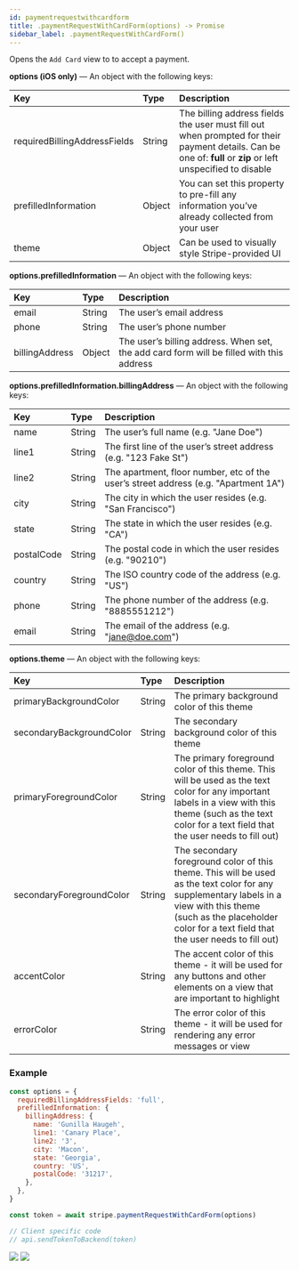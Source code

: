 ```yaml
---
id: paymentrequestwithcardform
title: .paymentRequestWithCardForm(options) -> Promise
sidebar_label: .paymentRequestWithCardForm()
---
```


Opens the `Add Card` view to to accept a payment.

**options (iOS only)** — An object with the following keys:

| Key | Type | Description |
| :--- | :--- | :--- |
| requiredBillingAddressFields | String | The billing address fields the user must fill out when prompted for their payment details. Can be one of: **full** or **zip** or left unspecified to disable |
| prefilledInformation | Object | You can set this property to pre-fill any information you’ve already collected from your user |
| theme | Object | Can be used to visually style Stripe-provided UI |

**options.prefilledInformation** — An object with the following keys:

| Key | Type | Description |
| :--- | :--- | :--- |
| email | String | The user’s email address |
| phone | String | The user’s phone number |
| billingAddress | Object | The user’s billing address. When set, the add card form will be filled with this address |

**options.prefilledInformation.billingAddress** — An object with the following keys:

| Key | Type | Description |
| :--- | :--- | :--- |
| name | String | The user’s full name (e.g. "Jane Doe") |
| line1 | String | The first line of the user’s street address (e.g. "123 Fake St") |
| line2 | String | The apartment, floor number, etc of the user’s street address (e.g. "Apartment 1A") |
| city | String | The city in which the user resides (e.g. "San Francisco") |
| state | String | The state in which the user resides (e.g. "CA") |
| postalCode | String | The postal code in which the user resides (e.g. "90210") |
| country | String | The ISO country code of the address (e.g. "US") |
| phone | String | The phone number of the address (e.g. "8885551212") |
| email | String | The email of the address (e.g. "jane@doe.com") |

**options.theme** — An object with the following keys:

| Key | Type | Description |
| :--- | :--- | :--- |
| primaryBackgroundColor | String | The primary background color of this theme |
| secondaryBackgroundColor | String | The secondary background color of this theme |
| primaryForegroundColor | String | The primary foreground color of this theme. This will be used as the text color for any important labels in a view with this theme (such as the text color for a text field that the user needs to fill out) |
| secondaryForegroundColor | String | The secondary foreground color of this theme. This will be used as the text color for any supplementary labels in a view with this theme (such as the placeholder color for a text field that the user needs to fill out) |
| accentColor | String | The accent color of this theme - it will be used for any buttons and other elements on a view that are important to highlight |
| errorColor | String | The error color of this theme - it will be used for rendering any error messages or view |

### Example

```js
const options = {
  requiredBillingAddressFields: 'full',
  prefilledInformation: {
    billingAddress: {
      name: 'Gunilla Haugeh',
      line1: 'Canary Place',
      line2: '3',
      city: 'Macon',
      state: 'Georgia',
      country: 'US',
      postalCode: '31217',
    },
  },
}

const token = await stripe.paymentRequestWithCardForm(options)

// Client specific code
// api.sendTokenToBackend(token)
```

![](https://cloud.githubusercontent.com/assets/1177226/20274560/1432abf2-aaa6-11e6-8505-0cdc3017fe22.gif)  ![](https://cloud.githubusercontent.com/assets/1177226/20572150/54192810-b1bb-11e6-9df6-5c068bf69904.gif)
